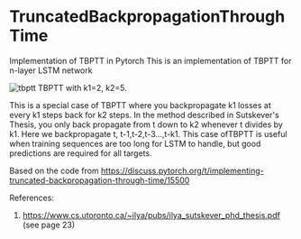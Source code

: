 # TruncatedBackpropagationThroughTime
 Implementation of TBPTT in Pytorch
 This is an implementation of TBPTT for n-layer LSTM network 
 
![tbptt](https://github.com/hansungj/TruncatedBackpropagationThroughTime/blob/master/tbtpp.jpg)
TBPTT with k1=2, k2=5. 


This is a special case of TBPTT where you backpropagate k1 losses at every k1 steps back for k2 steps. In the method described in Sutskever's Thesis, you only back propagate from t down to k2 whenever t divides by k1. Here we backpropagate t, t-1,t-2,t-3...,t-k1. This case ofTBPTT is useful when training sequences are too long for LSTM to handle, but good predictions are required for all targets. 

Based on the code from https://discuss.pytorch.org/t/implementing-truncated-backpropagation-through-time/15500 

References:
1. https://www.cs.utoronto.ca/~ilya/pubs/ilya_sutskever_phd_thesis.pdf (see page 23)
